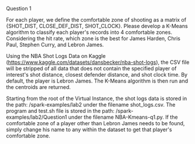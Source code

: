 Question 1

For each player, we define the comfortable zone of shooting as a matrix of {SHOT_DIST, CLOSE_DEF_DIST, SHOT_CLOCK}. Please develop a K-Means algorithm to classify each player's records into 4 comfortable zones. Considering the hit rate, which zone is the best for James Harden, Chris Paul, Stephen Curry, and Lebron James.

Using the NBA Shot Logs Data on Kaggle (https://www.kaggle.com/datasets/dansbecker/nba-shot-logs), the CSV file will be stripped of all data that does not contain the specified player of interest's shot distance, closest defender distance, and shot clock time. By default, the player is Lebron James. The K-Means algorithm is then run and the centroids are returned.

Starting from the root of the Virtual Instance, the shot logs data is stored in the path: /spark-examples/lab2 under the filename shot_logs.csv. The program and test.sh file is stored in the path: /spark-examples/lab2/Question1 under the filename NBA-Kmeans-q1.py. If the comfortable zone of a player other than Lebron James needs to be found, simply change his name to any within the dataset to get that player's comfortable zone.
